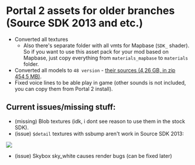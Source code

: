 # Portal 2 assets for older branches (Source SDK 2013 and etc.)

* Converted all textures 
  * Also there's separate folder with all vmts for Mapbase (`SDK_` shader). So if you want to use this asset pack for your mod based on Mapbase, just copy everything from `materials_mapbase` to `materials` folder.
* Converted all models to `48 version` - [their sources (4,26 GB, in zip 454,5 MB)]().
* Fixed voice lines to be able play in game (other sounds is not included, you can copy them from Portal 2 install).


## Current issues/missing stuff:

* (missing) Blob textures (idk, i dont see reason to use them in the stock SDK).
* (issue) `$detail` textures with ssbump aren't work in Source SDK 2013:

![](https://cdn.discordapp.com/attachments/619231812987650059/951191799534329866/bumpmap.png)


* (issue) Skybox sky_white causes render bugs (can be fixed later)



